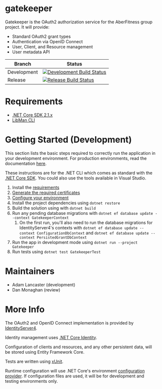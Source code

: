 # gatekeeper

Gatekeeper is the OAuth2 authorization service for the AberFitness group project.  It will provide:
* Standard OAuth2 grant types
* Authentication via OpenID Connect
* User, Client, and Resource management
* User metadata API

| Branch | Status |
|-|-|
| Development | [![Development Build Status](https://travis-ci.org/sem5640-2018/gatekeeper.svg?branch=development)](https://travis-ci.org/sem5640-2018/gatekeeper) |
| Release | [![Release Build Status](https://travis-ci.org/sem5640-2018/gatekeeper.svg?branch=master)](https://travis-ci.org/sem5640-2018/gatekeeper) |

# Requirements
* [.NET Core SDK 2.1.x][dotnetsdk]
* [LibMan CLI][libmancli]

# Getting Started (Development)
This section lists the basic steps required to correctly run the application in your development environment.  For production environments, read the documentation [here](docs/production-deployment.md).

These instructions are for the .NET CLI which comes as standard with the [.NET Core SDK][dotnetsdk].  You could also use the tools available in Visual Studio.

1. Install the [requirements](#requirements)
1. [Generate the required certificates](docs/certificates.md)
1. [Configure your environment](docs/runtime-configuration.md)
1. Install the project dependencies using `dotnet restore`
1. Build the solution using with `dotnet build`
1. Run any pending database migrations with `dotnet ef database update --context GatekeeperContext`
   1. On the first run, you'll also need to run the database migrations for IdentityServer4's contexts with `dotnet ef database update --context ConfigurationDbContext` and `dotnet ef database update --context PersistedGrantDbContext`
1. Run the app in development mode using `dotnet run --project Gatekeeper`
1. Run tests using `dotnet test GatekeeperTest`

# Maintainers

* Adam Lancaster (development)
* Dan Monaghan (review)

# More Info

The OAuth2 and OpenID Connect implementation is provided by [IdentityServer4][ids4].

Identity management uses [.NET Core Identity][dotnetidentity].

Configuration of clients and resources, and any other persistent data, will be stored using Entity Framework Core.

Tests are written using [xUnit][xunit].

Runtime configuration will use .NET Core's environment [configuration provider][dotnetconfig].  If configuration files are used, it will be for development and testing environments only.

[dotnetsdk]: https://www.microsoft.com/net/download/dotnet-core/2.1
[libmancli]: https://docs.microsoft.com/en-us/aspnet/core/client-side/libman/libman-cli?view=aspnetcore-2.1
[ids4]: http://docs.identityserver.io
[dotnetidentity]: https://docs.microsoft.com/en-us/aspnet/core/security/authentication/identity?view=aspnetcore-2.1&tabs=visual-studio
[xunit]: https://xunit.github.io/
[dotnetconfig]: https://docs.microsoft.com/en-us/aspnet/core/fundamentals/configuration/?view=aspnetcore-2.1
